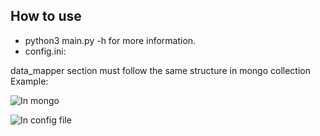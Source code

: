 ## How to use
- python3 main.py -h for more information.
- config.ini:

data_mapper section must follow the same structure in mongo collection
Example:  

![In mongo](https://i.imgur.com/EELTFEd.png)

![In config file](https://i.imgur.com/QHDt1JZ.png)